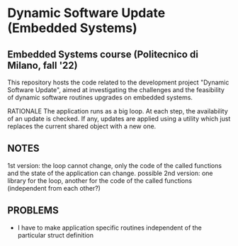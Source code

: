 # Dynamic Software Update (Embedded Systems)

## Embedded Systems course (Politecnico di Milano, fall '22)  

This repository hosts the code related to the development project "Dynamic Software Update", aimed at investigating the challenges and 
the feasibility of dynamic software routines upgrades on embedded systems.   

RATIONALE 
The application runs as a big loop. At each step, the availability of an update is checked. If any, updates are applied using a utility which just replaces the current shared object with a new one. 


## NOTES
1st version: the loop cannot change, only the code of the called functions and the state of the application can change. 
possible 2nd version: one library for the loop, another for the code of the called functions (independent from each other?)


## PROBLEMS 
- I have to make application specific routines independent of the particular struct definition 
